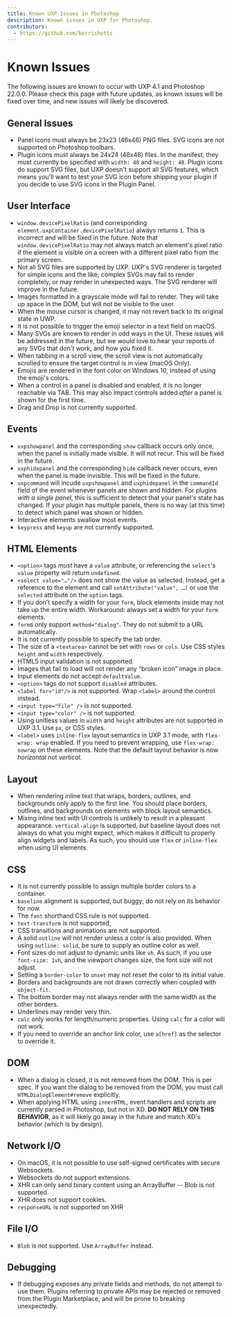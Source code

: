 ```yaml
---
title: Known UXP Issues in Photoshop
description: Known issues in UXP for Photoshop.
contributors:
  - https://github.com/kerrishotts
---
```


# Known Issues

The following issues are known to occur with UXP 4.1 and Photoshop 22.0.0. Please check this page with future updates, as known issues will be fixed over time, and new issues will likely be discovered.

## General Issues

* Panel icons must always be 23x23 (46x46) PNG files. SVG icons are not supported on Photoshop toolbars.
* Plugin icons must always be 24x24 (48x48) files. In the manifest, they must currently be specified with `width: 48` and `height: 48`. Plugin icons do support SVG files, but UXP doesn't support all SVG features, which means you'll want to test your SVG icon before shipping your plugin if you decide to use SVG icons in the Plugin Panel.

## User Interface

* `window.devicePixelRatio` (and corresponding `element.uxpContainer.devicePixelRatio`) always returns `1`. This is incorrect and will be fixed in the future. Note that `window.devicePixelRatio` may not always match an element's pixel ratio if the element is visible on a screen with a different pixel ratio from the primary screen.
* Not all SVG files are supported by UXP. UXP's SVG renderer is targeted for simple icons and the like; complex SVGs may fail to render completely, or may render in unexpected ways. The SVG renderer will improve in the future.
* Images formatted in a grayscale mode will fail to render. They will take up space in the DOM, but will not be visible to the user.
* When the mouse cursor is changed, it may not revert back to its original state in UWP.
* It is not possible to trigger the emoji selector in a text field on macOS.
* Many SVGs are known to render in odd ways in the UI. These issues will be addressed in the future, but we would love to hear your reports of any SVGs that don't work, and how you fixed it.
* When tabbing in a scroll view, the scroll view is not automatically scrolled to ensure the target control is in view (macOS Only).
* Emojis are rendered in the font color on Windows 10, instead of using the emoji's colors.
* When a control in a panel is disabled and enabled, it is no longer reachable via TAB. This may also impact controls added *after* a panel is shown for the first time.
* Drag and Drop is not currently supported.

## Events

* `uxpshowpanel` and the corresponding `show` callback occurs only once, when the panel is initially made visible. It will not recur. This will be fixed in the future.
* `uxphidepanel` and the corresponding `hide` callback never occurs, even when the panel is made invisible. This will be fixed in the future.
* `uxpcommand` will incude `uxpshowpanel` and `uxphidepanel` in the `commandId` field of the event whenever panels are shown and hidden. For plugins _with a single panel_, this is sufficient to detect that your panel's state has changed. If your plugin has multiple panels, there is no way (at this time) to detect which panel was shown or hidden.
* Interactive elements swallow most events.
* `keypress` and `keyup` are not currently supported.

## HTML Elements

* `<option>` tags *must* have a `value` attribute, or referencing the `select`'s `value` property will return `undefined`.
* `<select value="…"/>` does not show the value as selected. Instead, get a reference to the element and call `setAttribute("value", …)` or use the `selected` attribute on the `option` tags.
* If you don’t specify a width for your `form`, block elements inside may not take up the entire width. Workaround: always set a width for your `form` elements.
* `form`s only support `method="dialog"`. They do not submit to a URL automatically.
* It is not currently possible to specify the tab order.
* The size of a `<textarea>` cannot be set with `rows` or `cols`. Use CSS styles `height` and `width` respectively.
* HTML5 input validation is not supported.
* Images that fail to load will not render any “broken icon” image in place.
* Input elements do not accept `defaultValue`.
* `<option>` tags do not support `disabled` attributes.
* `<label for="id"/>` is not supported. Wrap `<label>` around the control instead.
* `<input type="file" />` is not supported.
* `<input type="color" />` is not supported.
* Using unitless values in `width` and `height` attributes are not supported in UXP 3.1. Use `px`, or CSS styles.
* `<label>` uses `inline-flex` layout semantics in UXP 3.1 mode, with `flex-wrap: wrap` enabled. If you need to prevent wrapping, use `flex-wrap: nowrap` on these elements. Note that the default layout behavior is now _horizontal_ not _vertical_.

## Layout

* When rendering inline text that wraps, borders, outlines, and backgrounds only apply to the first line. You should place borders, outlines, and backgrounds on elements with block layout semantics.
* Mixing inline text with UI controls is unlikely to result in a pleasant appearance. `vertical-align` is supported, but baseline layout does not always do what you might expect,  which makes it difficult to properly align widgets and labels. As such, you should use `flex` or `inline-flex` when using UI elements.

## CSS

* It is not currently possible to assign multiple border colors to a container.
* `baseline` alignment is supported, but buggy; do not rely on its behavior for now.
* The `font` shorthand CSS rule is not supported.
* `text-transform` is not supported,
* CSS transitions and animations are not supported.
* A solid `outline` will not render unless a color is also provided. When using `outline: solid`, be sure to supply an outline color as well.
* Font sizes do not adjust to dynamic units like `vh`. As such, if you use `font-size: 1vh`, and the viewport changes size, the font size will not adjust.
* Setting a `border-color` to `unset` may not reset the color to its initial value.
* Borders and backgrounds are not drawn correctly when coupled with `object-fit`.
* The bottom border may not always render with the same width as the other borders.
* Underlines may render very thin.
* `calc` only works for length/numeric properties. Using `calc` for a color will not work.
* If you need to override an anchor link color, use `a[href]` as the selector to override it.

## DOM

* When a dialog is closed, it is not removed from the DOM. This is per spec. If you want the dialog to be removed from the DOM, you must call `HTMLDialogElement#remove` explicitly.
* When applying HTML using `innerHTML`, event handlers and scripts are currently parsed in Photoshop, but not in XD. **DO NOT RELY ON THIS BEHAVIOR**, as it will likely go away in the future and match XD's behavior (which is by design).

## Network I/O

* On macOS, it is not possible to use self-signed certificates with secure Websockets.
* Websockets do not support extensions.
* XHR can only send binary content using an ArrayBuffer -- Blob is not supported.
* XHR does not support cookies.
* `responseURL` is not supported on XHR

## File I/O

* `Blob` is not supported. Use `ArrayBuffer` instead.

## Debugging

* If debugging exposes any private fields and methods, do not attempt to use them. Plugins referring to private APIs may be rejected or removed from the Plugin Marketplace, and will be prone to breaking unexpectedly.
